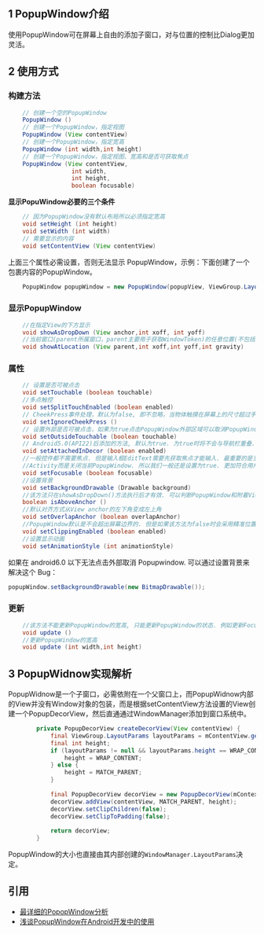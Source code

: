 ## 1 PopupWindow介绍

使用PopupWindow可在屏幕上自由的添加子窗口，对与位置的控制比Dialog更加灵活。

## 2 使用方式

### 构建方法

```java
    // 创建一个空的PopupWindow
    PopupWindow ()
    // 创建一个PopupWindow，指定视图
    PopupWindow (View contentView)
    // 创建一个PopupWindow，指定宽高
    PopupWindow (int width,int height)
    // 创建一个PopupWindow，指定视图、宽高和是否可获取焦点
    PopupWindow (View contentView,
                  int width,
                  int height,
                  boolean focusable)
```

**显示PopuWindow必要的三个条件**

```java
    // 因为PopupWindow没有默认布局所以必须指定宽高
    void setHeight (int height)
    void setWidth (int width)
    // 需要显示的内容
    void setContentView (View contentView)
```

上面三个属性必需设置，否则无法显示 PopupWindow，示例：下面创建了一个包裹内容的PopupWindow。

```java
    PopupWindow popupWindow = new PopupWindow(popupView, ViewGroup.LayoutParams.WRAP_CONTENT, ViewGroup.LayoutParams.WRAP_CONTENT, true);
```

### 显示PopupWindow

```java
    //在指定View的下方显示
    void showAsDropDown (View anchor,int xoff, int yoff)
    //当前窗口(parent所属窗口，parent主要用于获取WindowToken)的任意位置(不包括状态栏)
    void showAtLocation (View parent,int xoff,int yoff,int gravity)
```

### 属性

```java
    // 设置是否可被点击
    void setTouchable (boolean touchable)
    //多点触控
    void setSplitTouchEnabled (boolean enabled)
    // CheekPress事件处理，默认为false, 即不忽略，当物体触摸在屏幕上的尺寸超过手指尺寸范围, 将被判定为CheekPress事件(脸颊点击).
    void setIgnoreCheekPress ()
    // 设置外部是否可被点击，如果为true点击PopupWindow外部区域可以取消PopupWindow
    void setOutsideTouchable (boolean touchable) 
    // Android5.0(API22)后添加的方法, 默认为true. 为true时将不会与导航栏重叠.
    void setAttachedInDecor (boolean enabled)
    //一般控件都不需要焦点. 但是输入框EditText需要先获取焦点才能输入. 最重要的是当PopupWindow可获取焦点时按下手机返回键将不会销毁当前
    //Activity而是关闭当前PopupWindow. 所以我们一般还是设置为true. 更加符合用户操作逻辑. 该方法为true时同时拥有setOutsideTouchable(true)的作用.
    void setFocusable (boolean focusable)
    //设置背景
    void setBackgroundDrawable (Drawable background)
    //该方法只在showAsDropDown()方法执行后才有效. 可以判断PopupWindow和附着View anchor谁的Y轴坐标小
    boolean isAboveAnchor ()
    //默认对齐方式从View anchor的左下角变成左上角
    void setOverlapAnchor (boolean overlapAnchor)
    //PopupWindow默认是不会超出屏幕边界的. 但是如果该方法为false时会采用精准位置, 能超出屏幕范围.
    void setClippingEnabled (boolean enabled)
    //设置显示动画
    void setAnimationStyle (int animationStyle)
```

如果在 android6.0 以下无法点击外部取消 Popupwindow. 可以通过设置背景来解决这个 Bug：

```java
popupWindow.setBackgroundDrawable(new BitmapDrawable());
```

### 更新

```java
    //该方法不能更新PopupWindow的宽高, 只能更新PopupWindow的状态. 例如更新Focusable和OutsideTouchable
    void update ()
    //更新PopupWindow的宽高
    void update (int width,int height)
```

## 3 PopupWidnow实现解析

PopupWidnow是一个子窗口，必需依附在一个父窗口上，而PopupWidnow内部的View并没有Window对象的包装，而是根据setContentView方法设置的View创建一个PopupDecorView，然后直通通过WindowManager添加到窗口系统中。

```java
        private PopupDecorView createDecorView(View contentView) {
            final ViewGroup.LayoutParams layoutParams = mContentView.getLayoutParams();
            final int height;
            if (layoutParams != null && layoutParams.height == WRAP_CONTENT) {
                height = WRAP_CONTENT;
            } else {
                height = MATCH_PARENT;
            }
    
            final PopupDecorView decorView = new PopupDecorView(mContext);
            decorView.addView(contentView, MATCH_PARENT, height);
            decorView.setClipChildren(false);
            decorView.setClipToPadding(false);
    
            return decorView;
        }
```

PopupWindow的大小也直接由其内部创建的`WindowManager.LayoutParams`决定。

## 引用

- [最详细的PopopWindow分析](https://juejin.im/post/58ed82c3a22b9d0063469e98)
- [浅谈PopupWindow在Android开发中的使用](http://www.jianshu.com/p/825d1cc9fa79)
